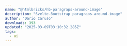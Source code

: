 ```yaml
---
name: "@htmlbricks/hb-paragraps-around-image"
description: "Svelte-Bootstrap paragraps-around-image"
author: "Dario Caruso"
downloads: 393
updated: "2025-03-09T03:10:32.285Z"
tags: 
  - ui
---
```

